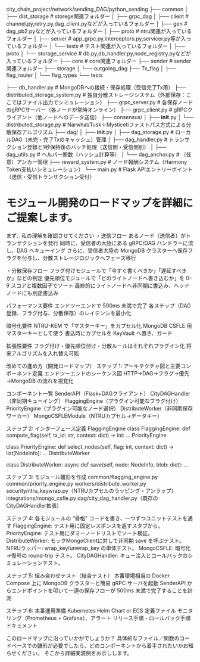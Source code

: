 city_chain_project/network/sending_DAG/python_sending
├── common
│   ├── dist_storage   # storege関連フォルダー
│   ├── grpc_dag
│       ├── client     # channel.py,retry.py,dag_client.pyなどが入っているフォルダー
│       ├── gen        # dag_pb2.pyなどが入っているフォルダー
│       ├── proto      # ntru関連が入っているフォルダー
│       ├── server     # app_grpc.py,interceptors.py,servicer.py等が入っているフォルダー
│       └── tests      # テスト関連が入っているフォルダー
│   ├── proto
│   └── storage_service  # db.py,db_handler.py,node_registry.pyなどが入っているフォルダー
├── core               # core関連フォルダー
├── sender             # sender関連フォルダー
├── storage
│   └── outgoing_dag
├── Tx_flag
│   ├── flag_router
│   └── flag_types
└──  tests

├── db_handler.py                  # MongoDBへの接続・保存処理（受信完了Tx用）
├── distributed_storage_system.py  # 独自分散ストレージシステム（外部保存：ここではファイル出力でシミュレーション）
├── grpc_server.py                 # 各保存ノードのgRPCサーバー（各ノードが常時オンライン）
├── grpc_client.py                 # gRPCクライアント（他ノードへのデータ送信）
├── consensus/
│   ├── __init__.py
│   └── distributed_storage.py     # Narwhal/Tusk＋Mysticetiファストパス方式による分散保存アルゴリズム
├── dag/
│   ├── __init__.py
│   ├── dag_storage.py             # ローカルDAG（未完・完了Txのキャッシュ）管理
│   ├── dag_handler.py             # トランザクション登録と1秒保持後のバッチ処理（送信側・受信側別）
│   ├── dag_utils.py               # ヘルパー関数（ハッシュ計算等）
│   └── dag_anchor.py              # （任意）アンカー管理
├── reward_system.py               # ノード報酬システム（Harmony Token支払いシミュレーション）
└── main.py                        # Flask APIエントリーポイント（送信・受信トランザクション受付）



# モジュール開発のロードマップを詳細にご提案します。

まず、私の理解を確認させてください
・送信フロー
あるノード（送信者）がトランザクションを発行
同時に、受信者の大陸にある gRPC/DAG ハンドラーに流し、DAG へキューイング
さらに、受信者大陸の MongoDB クラスターへ保存フラグを付与し、分散ストレージロジックへフェーズ移行

・分散保存フロー
フラグ付けモジュールで「今すぐ書くべきか」「遅延すべきか」などの判定
優先順位モジュールで「どのライトノードへ書き込むか」を 0–9 スコアと複数因子でソート
最終的にライトノードへ非同期に書込み、ヘッドノードにも別途書込み

パフォーマンス要件
エンドツーエンドで 500ms 未満で完了
各ステップ（DAG 登録、フラグ付与、分散保存）のレイテンシを最小化

暗号化要件
NTRU-KEM で「マスターキー」をカプセル化
MongoDB CSFLE 用マスターキーとして使う
書込時にカプセルを KeyVault へ置き、ガード

拡張性要件
フラグ付け・優先順位付け・分散ルールはそれぞれプラグイン化
将来アルゴリズムを入れ替え可能

改めての進め方（開発ロードマップ）
ステップ 1: アーキテクチャ図と主要コンポーネント定義
エンドツーエンドのシーケンス図
HTTP→DAG→フラグ→優先→MongoDB の流れを視覚化

コンポーネント一覧
SenderAPI（Flask+DAGクライアント）
CityDAGHandler（非同期キューイング）
FlaggingEngine（プラグイン可能なフラグ付け）
PriorityEngine（プラグイン可能なノード選択）
DistributeWorker（非同期保存ワーカー）
MongoCSFLEModule（NTRUカプセル→データキー）

ステップ 2: インターフェース定義
FlaggingEngine
class FlaggingEngine:
    def compute_flag(self, tx_id: str, context: dict) -> int: ...
PriorityEngine

class PriorityEngine:
    def select_nodes(self, flag: int, context: dict) -> list[NodeInfo]: ...
DistributeWorker

class DistributeWorker:
    async def save(self, node: NodeInfo, blob: dict): ...

ステップ 3: モジュール雛形を作成
common/flagging_engine.py
common/priority_engine.py
workers/distribute_worker.py
security/ntru_keywrap.py（NTRUカプセルのラッピング・アンラップ）
integrations/mongo_csfle.py
dag/city_dag_handler.py（既存のCityDAGHandler拡張）

ステップ 4: 各モジュールの “骨格” コードを書き、一つずつユニットテストを通す
FlaggingEngine: テスト用に固定レスポンスを返すスタブから。
PriorityEngine: テスト用にダミーノードリストでソート検証。
DistributeWorker: モックMongoClientに対して非同期 save を呼ぶテスト。
NTRUラッパー: wrap_key/unwrap_key の単体テスト。
MongoCSFLE: 暗号化→復号の round-trip テスト。
CityDAGHandler: キュー注入とコールバックのシミュレーションテスト。

ステップ 5: 組み合わせテスト（結合テスト）
本番環境相当の Docker Compose 上に MongoDB クラスターと簡易 gRPC サーバを起動
SenderAPI からエンドポイントを叩いて一連の保存フローが 500ms 未満で完了することを計測

ステップ 6: 本番運用準備
Kubernetes Helm Chart or ECS 定義ファイル
モニタリング（Prometheus + Grafana）、アラート
リリース手順・ロールバック手順ドキュメント

このロードマップに沿っていかがでしょうか？
具体的なファイル／関数のコードベースでの雛形が必要でしたら、どのコンポーネントから着手されたいかお知らせください。 そこから詳細実装例をお示しします。
